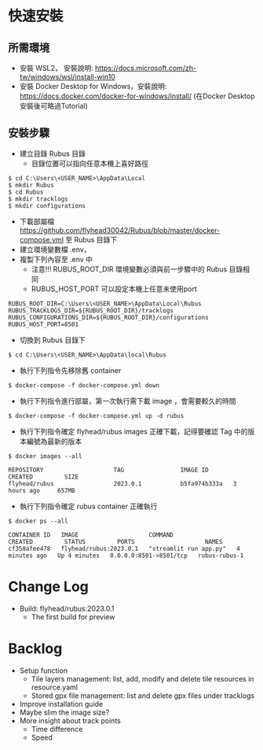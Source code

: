 # 快速安裝

## 所需環境
* 安裝 WSL2， 安裝說明: https://docs.microsoft.com/zh-tw/windows/wsl/install-win10
* 安裝 Docker Desktop for Windows，安裝說明: https://docs.docker.com/docker-for-windows/install/ (在Docker Desktop安裝後可略過Tutorial)

## 安裝步驟
* 建立目錄 Rubus 目錄
  * 目錄位置可以指向任意本機上喜好路徑
```commandline
$ cd C:\Users\<USER_NAME>\AppData\Local
$ mkdir Rubus
$ cd Rubus
$ mkdir tracklogs
$ mkdir configurations
```

* 下載部屬檔 https://github.com/flyhead30042/Rubus/blob/master/docker-compose.yml 至 Rubus 目錄下
* 建立環境變數檔 .env，
* 複製下列內容至 .env 中
  * 注意!!! RUBUS_ROOT_DIR 環境變數必須與前一步驟中的 Rubus 目錄相同
  * RUBUS_HOST_PORT 可以設定本機上任意未使用port
```commandline
RUBUS_ROOT_DIR=C:\Users\<USER_NAME>\AppData\Local\Rubus
RUBUS_TRACKLOGS_DIR=${RUBUS_ROOT_DIR}/tracklogs
RUBUS_CONFIGURATIONS_DIR=${RUBUS_ROOT_DIR}/configurations
RUBUS_HOST_PORT=8501
```


* 切換到 Rubus 目錄下
```commandline
$ cd C:\Users\<USER_NAME>\AppData\local\Rubus
```

* 執行下列指令先移除舊 container
```commandline
$ docker-compose -f docker-compose.yml down
```
* 執行下列指令進行部屬，第一次執行需下載 image ，會需要較久的時間
```commandline
$ docker-compose -f docker-compose.yml up -d rubus
```
* 執行下列指令確定 flyhead/rubus images 正確下載，記得要確認 Tag 中的版本編號為最新的版本
```commandline
$ docker images --all

REPOSITORY                    TAG                IMAGE ID       CREATED         SIZE
flyhead/rubus                 2023.0.1           b5fa974b333a   3 hours ago     657MB
```
* 執行下列指令確定 rubus container 正確執行
```commandline
$ docker ps --all

CONTAINER ID   IMAGE                    COMMAND                  CREATED         STATUS         PORTS                    NAMES
cf358afee478   flyhead/rubus:2023.0.1   "streamlit run app.py"   4 minutes ago   Up 4 minutes   0.0.0.0:8501->8501/tcp   rubus-rubus-1
```

# Change Log
* Build: flyhead/rubus:2023.0.1
  * The first build for preview

# Backlog
* Setup function
  * Tile layers management: list, add, modify and delete tile resources in resource.yaml  
  * Stored gpx file management: list and delete gpx files under tracklogs
* Improve installation guide
* Maybe slim the image size?  
* More insight about track points
  * Time difference
  * Speed